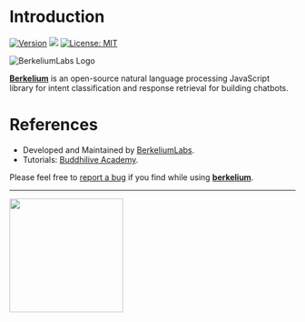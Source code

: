 # Introduction

[![Version](https://img.shields.io/npm/v/berkelium.svg)](https://www.npmjs.com/package/berkelium)
[![](https://data.jsdelivr.com/v1/package/npm/buddhi-nlp/badge)](https://www.jsdelivr.com/package/npm/berkelium)
[![License: MIT](https://img.shields.io/badge/License-MIT-yellow.svg)](https://opensource.org/licenses/MIT)


![BerkeliumLabs Logo](/berkelium_logo.png)

[**Berkelium**](https://github.com/BerkeliumLabs/berkelium-dev-kit) is an open-source natural language processing JavaScript library for intent classification and response retrieval for building chatbots. 

# References

* Developed and Maintained by [BerkeliumLabs](https://www.berkeliumlabs.com/).
* Tutorials: [Buddhilive Academy](https://www.buddhilive.com/category/berkelium).

Please feel free to [report a bug](https://github.com/BerkeliumLabs/berkelium-dev-kit/issues) if you find while using [**berkelium**](https://www.npmjs.com/package/berkelium).


<hr>

<img src="https://3.bp.blogspot.com/-WTzZSn9g770/XuB94qd-d5I/AAAAAAAALyQ/chP6td8VOnUqDIfiEpYuTVUYnZzxz613gCK4BGAYYCw/s1600/PoweredByTensorFlow.png" width="200"/>
